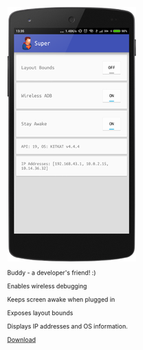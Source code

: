 ![Screenshot](device-2016-05-31-133608.png "Screenshot")

Buddy - a developer's friend! :)

Enables wireless debugging

Keeps screen awake when plugged in

Exposes layout bounds

Displays IP addresses and OS information.

[Download](https://github.com/androidfanatic/Buddy/releases/download/1.0/app-release.apk)